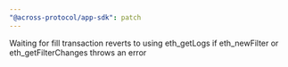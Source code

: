```yaml
---
"@across-protocol/app-sdk": patch
---
```


Waiting for fill transaction reverts to using eth_getLogs if eth_newFilter or eth_getFilterChanges throws an error
